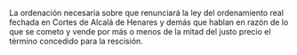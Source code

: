 La ordenación necesaria sobre que renunciará la ley del ordenamiento real fechada en Cortes de Alcalá de Henares y demás que hablan en razón de lo que se cometo y vende por más o menos de la mitad del justo precio el término concedido para la rescisión.